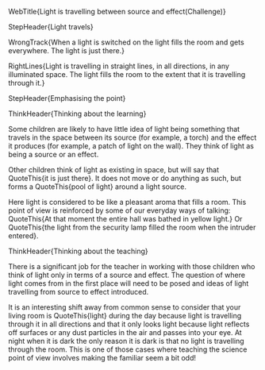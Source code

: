 WebTitle{Light is travelling between source and effect(Challenge)}

StepHeader{Light travels}

WrongTrack{When a light is switched on the light fills the room and gets everywhere. The light is just there.}

RightLines{Light is travelling in straight lines, in all directions, in any illuminated space. The light fills the room to the extent that it is travelling through it.}

StepHeader{Emphasising the point}

ThinkHeader{Thinking about the learning}

Some children are likely to have little idea of light being something that travels in the space between its source (for example, a torch) and the effect it produces (for example, a patch of light on the wall). They think of light as being a source or an effect.

Other children think of light as existing in space, but will say that QuoteThis{it is just there}. It does not move or do anything as such, but forms a QuoteThis{pool of light} around a light source.

Here light is considered to be like a pleasant aroma that fills a room. This point of view is reinforced by some of our everyday ways of talking: QuoteThis{At that moment the entire hall was bathed in yellow light.} Or QuoteThis{the light from the security lamp filled the room when the intruder entered}.

ThinkHeader{Thinking about the teaching}

There is a significant job for the teacher in working with those children who think of light only in terms of a source and effect. The question of where light comes from in the first place will need to be posed and ideas of light travelling from source to effect introduced.

It is an interesting shift away from common sense to consider that your living room is QuoteThis{light} during the day because light is travelling through it in all directions and that it only looks light because light reflects off surfaces or any dust particles in the air and passes into your eye. At night when it is dark the only reason it is dark is that no light is travelling through the room. This is one of those cases where teaching the science point of view involves making the familiar seem a bit odd!

